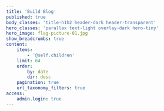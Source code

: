 ```yaml
---
title: 'Build Blog'
published: true
body_classes: 'title-h1h2 header-dark header-transparent'
hero_classes: 'parallax text-light overlay-dark hero-tiny'
hero_image: flag-picture-01.jpg
show_breadcrumbs: true
content:
    items:
        - '@self.children'
    limit: 64
    order:
        by: date
        dir: desc
    pagination: true
    url_taxonomy_filters: true
access:
    admin.login: true
---
```


